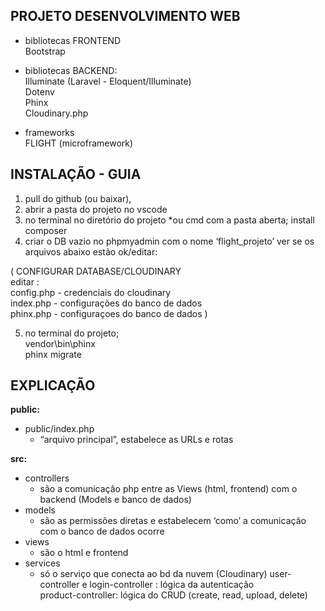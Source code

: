 ## PROJETO DESENVOLVIMENTO WEB

* bibliotecas FRONTEND  
Bootstrap  

* bibliotecas BACKEND:  
Illuminate (Laravel - Eloquent/Illuminate)    
Dotenv  
Phinx  
Cloudinary.php  
  
* frameworks  
FLIGHT (microframework)  
  
## INSTALAÇÃO \- GUIA

1. pull do github (ou baixar), 
2. abrir a pasta do projeto no vscode
3. no terminal no diretório do projeto *ou cmd com a pasta aberta;
   install composer 
4. criar o DB vazio no phpmyadmin com o nome ‘flight\_projeto’
   ver se os arquivos abaixo estão ok/editar:
   
( CONFIGURAR DATABASE/CLOUDINARY  
editar :  
config.php - credenciais do cloudinary    
index.php - configurações do banco de dados  
phinx.php - configuraçoes do banco de dados )    
  
5. no terminal do projeto;  
   vendor\bin\phinx  
   phinx migrate  


## EXPLICAÇÃO

**public:**
* public/index.php  
  * “arquivo principal”, estabelece as URLs e rotas

**src:**
* controllers  
  * são a comunicação php entre as Views (html, frontend) com o backend (Models e banco de dados)  
* models   
  * são as permissões diretas e estabelecem ‘como’ a comunicação com o banco de dados ocorre  
* views  
  * são o html e frontend  
* services  
  * só o serviço que conecta ao bd da nuvem (Cloudinary)
user-controller e login-controller : lógica da autenticação   
product-controller: lógica do CRUD (create, read, upload, delete)
